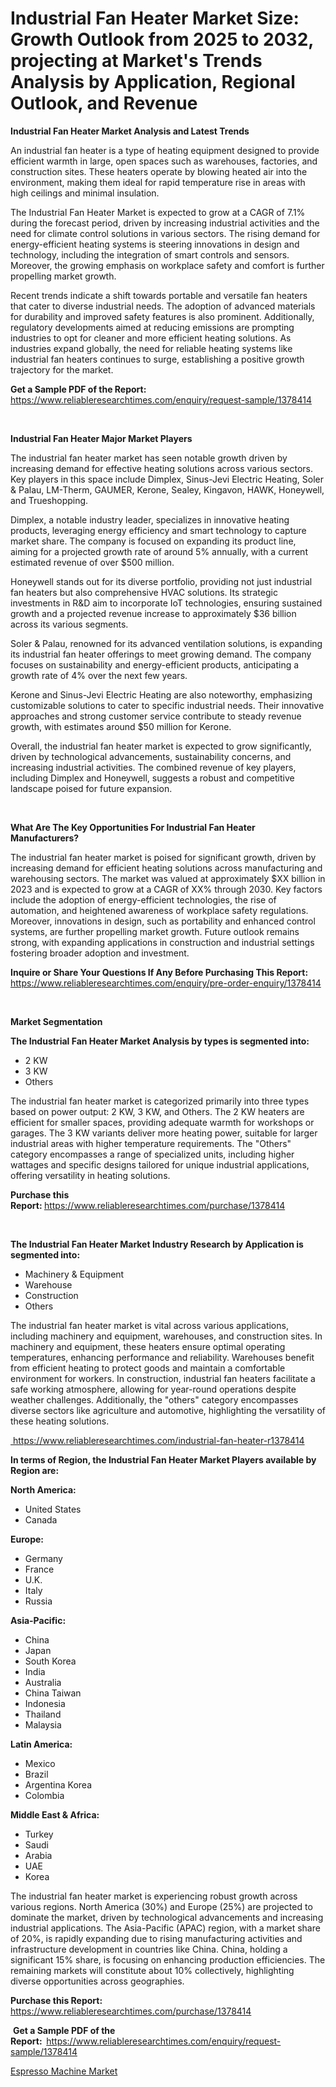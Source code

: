<p><h1>Industrial Fan Heater Market Size: Growth Outlook from 2025 to 2032, projecting at Market's Trends Analysis by Application, Regional Outlook, and Revenue</h1></p><p><strong>Industrial Fan Heater Market Analysis and Latest Trends</strong></p>
<p><p>An industrial fan heater is a type of heating equipment designed to provide efficient warmth in large, open spaces such as warehouses, factories, and construction sites. These heaters operate by blowing heated air into the environment, making them ideal for rapid temperature rise in areas with high ceilings and minimal insulation. </p><p>The Industrial Fan Heater Market is expected to grow at a CAGR of 7.1% during the forecast period, driven by increasing industrial activities and the need for climate control solutions in various sectors. The rising demand for energy-efficient heating systems is steering innovations in design and technology, including the integration of smart controls and sensors. Moreover, the growing emphasis on workplace safety and comfort is further propelling market growth. </p><p>Recent trends indicate a shift towards portable and versatile fan heaters that cater to diverse industrial needs. The adoption of advanced materials for durability and improved safety features is also prominent. Additionally, regulatory developments aimed at reducing emissions are prompting industries to opt for cleaner and more efficient heating solutions. As industries expand globally, the need for reliable heating systems like industrial fan heaters continues to surge, establishing a positive growth trajectory for the market.</p></p>
<p><strong>Get a Sample PDF of the Report:&nbsp;</strong> <a href="https://www.reliableresearchtimes.com/enquiry/request-sample/1378414?utm_campaign=2466&utm_medium=2&utm_source=Github&utm_content=ia&utm_term=16022025&utm_id=industrial-fan-heater">https://www.reliableresearchtimes.com/enquiry/request-sample/1378414</a></p>
<p>&nbsp;</p>
<p><strong>Industrial Fan Heater Major Market Players</strong></p>
<p><p>The industrial fan heater market has seen notable growth driven by increasing demand for effective heating solutions across various sectors. Key players in this space include Dimplex, Sinus-Jevi Electric Heating, Soler & Palau, LM-Therm, GAUMER, Kerone, Sealey, Kingavon, HAWK, Honeywell, and Trueshopping. </p><p>Dimplex, a notable industry leader, specializes in innovative heating products, leveraging energy efficiency and smart technology to capture market share. The company is focused on expanding its product line, aiming for a projected growth rate of around 5% annually, with a current estimated revenue of over $500 million.</p><p>Honeywell stands out for its diverse portfolio, providing not just industrial fan heaters but also comprehensive HVAC solutions. Its strategic investments in R&D aim to incorporate IoT technologies, ensuring sustained growth and a projected revenue increase to approximately $36 billion across its various segments.</p><p>Soler & Palau, renowned for its advanced ventilation solutions, is expanding its industrial fan heater offerings to meet growing demand. The company focuses on sustainability and energy-efficient products, anticipating a growth rate of 4% over the next few years.</p><p>Kerone and Sinus-Jevi Electric Heating are also noteworthy, emphasizing customizable solutions to cater to specific industrial needs. Their innovative approaches and strong customer service contribute to steady revenue growth, with estimates around $50 million for Kerone.</p><p>Overall, the industrial fan heater market is expected to grow significantly, driven by technological advancements, sustainability concerns, and increasing industrial activities. The combined revenue of key players, including Dimplex and Honeywell, suggests a robust and competitive landscape poised for future expansion.</p></p>
<p>&nbsp;</p>
<p><strong>What Are The Key Opportunities For Industrial Fan Heater Manufacturers?</strong></p>
<p><p>The industrial fan heater market is poised for significant growth, driven by increasing demand for efficient heating solutions across manufacturing and warehousing sectors. The market was valued at approximately $XX billion in 2023 and is expected to grow at a CAGR of XX% through 2030. Key factors include the adoption of energy-efficient technologies, the rise of automation, and heightened awareness of workplace safety regulations. Moreover, innovations in design, such as portability and enhanced control systems, are further propelling market growth. Future outlook remains strong, with expanding applications in construction and industrial settings fostering broader adoption and investment.</p></p>
<p><strong>Inquire or Share Your Questions If Any Before Purchasing This Report:</strong> <a href="https://www.reliableresearchtimes.com/enquiry/pre-order-enquiry/1378414?utm_campaign=2466&utm_medium=2&utm_source=Github&utm_content=ia&utm_term=16022025&utm_id=industrial-fan-heater">https://www.reliableresearchtimes.com/enquiry/pre-order-enquiry/1378414</a></p>
<p>&nbsp;</p>
<p><strong>Market Segmentation</strong></p>
<p><strong>The Industrial Fan Heater Market Analysis by types is segmented into:</strong></p>
<p><ul><li>2 KW</li><li>3 KW</li><li>Others</li></ul></p>
<p><p>The industrial fan heater market is categorized primarily into three types based on power output: 2 KW, 3 KW, and Others. The 2 KW heaters are efficient for smaller spaces, providing adequate warmth for workshops or garages. The 3 KW variants deliver more heating power, suitable for larger industrial areas with higher temperature requirements. The "Others" category encompasses a range of specialized units, including higher wattages and specific designs tailored for unique industrial applications, offering versatility in heating solutions.</p></p>
<p><strong>Purchase this Report:&nbsp;</strong><a href="https://www.reliableresearchtimes.com/purchase/1378414?utm_campaign=2466&utm_medium=2&utm_source=Github&utm_content=ia&utm_term=16022025&utm_id=industrial-fan-heater">https://www.reliableresearchtimes.com/purchase/1378414</a></p>
<p>&nbsp;</p>
<p><strong>The Industrial Fan Heater Market Industry Research by Application is segmented into:</strong></p>
<p><ul><li>Machinery & Equipment</li><li>Warehouse</li><li>Construction</li><li>Others</li></ul></p>
<p><p>The industrial fan heater market is vital across various applications, including machinery and equipment, warehouses, and construction sites. In machinery and equipment, these heaters ensure optimal operating temperatures, enhancing performance and reliability. Warehouses benefit from efficient heating to protect goods and maintain a comfortable environment for workers. In construction, industrial fan heaters facilitate a safe working atmosphere, allowing for year-round operations despite weather challenges. Additionally, the "others" category encompasses diverse sectors like agriculture and automotive, highlighting the versatility of these heating solutions.</p></p>
<p><a href="https://www.reliableresearchtimes.com/industrial-fan-heater-r1378414?utm_campaign=2466&utm_medium=2&utm_source=Github&utm_content=ia&utm_term=16022025&utm_id=industrial-fan-heater">&nbsp;https://www.reliableresearchtimes.com/industrial-fan-heater-r1378414</a></p>
<p><strong>In terms of Region, the Industrial Fan Heater Market Players available by Region are:</strong></p>
<p>
    <p> <strong> North America: </strong>
        <ul>
            <li>United States</li>
            <li>Canada</li>
        </ul>
        </p> 
    <p> <strong> Europe: </strong>
        <ul>
            <li>Germany</li>
            <li>France</li>
            <li>U.K.</li>
            <li>Italy</li>
            <li>Russia</li>
        </ul>
        </p> 
    <p> <strong> Asia-Pacific: </strong>
        <ul>
            <li>China</li>
            <li>Japan</li>
            <li>South Korea</li>
            <li>India</li>
            <li>Australia</li>
            <li>China Taiwan</li>
            <li>Indonesia</li>
            <li>Thailand</li>
            <li>Malaysia</li>
        </ul>
        </p> 
    <p> <strong> Latin America: </strong>
        <ul>
            <li>Mexico</li>
            <li>Brazil</li>
            <li>Argentina Korea</li>
            <li>Colombia</li>
        </ul>
        </p> 
    <p> <strong> Middle East & Africa: </strong>
        <ul>
            <li>Turkey</li>
            <li>Saudi</li>
            <li>Arabia</li>
            <li>UAE</li>
            <li>Korea</li>
        </ul>
    </p>
    </p>
<p><p>The industrial fan heater market is experiencing robust growth across various regions. North America (30%) and Europe (25%) are projected to dominate the market, driven by technological advancements and increasing industrial applications. The Asia-Pacific (APAC) region, with a market share of 20%, is rapidly expanding due to rising manufacturing activities and infrastructure development in countries like China. China, holding a significant 15% share, is focusing on enhancing production efficiencies. The remaining markets will constitute about 10% collectively, highlighting diverse opportunities across geographies.</p></p>
<p><strong>Purchase this Report: </strong><a href="https://www.reliableresearchtimes.com/purchase/1378414?utm_campaign=2466&utm_medium=2&utm_source=Github&utm_content=ia&utm_term=16022025&utm_id=industrial-fan-heater">https://www.reliableresearchtimes.com/purchase/1378414</a></p>
<p>&nbsp;<strong>Get a Sample PDF of the Report:&nbsp;&nbsp;</strong><a href="https://www.reliableresearchtimes.com/enquiry/request-sample/1378414?utm_campaign=2466&utm_medium=2&utm_source=Github&utm_content=ia&utm_term=16022025&utm_id=industrial-fan-heater">https://www.reliableresearchtimes.com/enquiry/request-sample/1378414</a></p>
<p><strong></strong></p>
<p><p><a href="https://github.com/tashiafun920/Market-Research-Report-List-1/blob/main/espresso-machine-market.md?utm_campaign=2466&utm_medium=2&utm_source=Github&utm_content=ia&utm_term=16022025&utm_id=industrial-fan-heater">Espresso Machine Market</a></p></p>